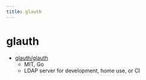 ```yaml
---
title: glauth
---
```


# glauth

- [glauth/glauth](https://github.com/glauth/glauth)
  - MIT, Go
  - LDAP server for development, home use, or CI
